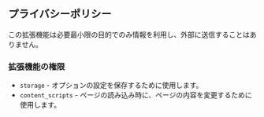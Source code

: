 ## プライバシーポリシー

この拡張機能は必要最小限の目的でのみ情報を利用し、外部に送信することはありません。

### 拡張機能の権限

-   `storage` - オプションの設定を保存するために使用します。
-   `content_scripts` - ページの読み込み時に、ページの内容を変更するために使用します。
